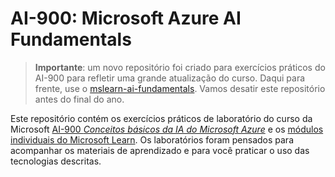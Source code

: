 # AI-900: Microsoft Azure AI Fundamentals

>**Importante**: um novo repositório foi criado para exercícios práticos do AI-900 para refletir uma grande atualização do curso. Daqui para frente, use o [mslearn-ai-fundamentals](https://github.com/MicrosoftLearning/mslearn-ai-fundamentals). Vamos desatir este repositório antes do final do ano. 

Este repositório contém os exercícios práticos de laboratório do curso da Microsoft [AI-900 *Conceitos básicos da IA do Microsoft Azure*](https://docs.microsoft.com/en-us/learn/certifications/courses/ai-900t00) e os [módulos individuais do Microsoft Learn](https://docs.microsoft.com/learn/certifications/azure-ai-fundamentals). Os laboratórios foram pensados para acompanhar os materiais de aprendizado e para você praticar o uso das tecnologias descritas. 

